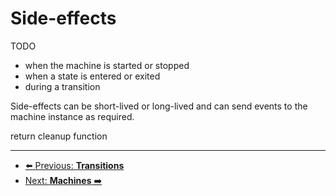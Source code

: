 # Side-effects

TODO

* when the machine is started or stopped
* when a state is entered or exited
* during a transition

Side-effects can be short-lived or long-lived and can send events to the machine instance as required.

return cleanup function


---

* [⬅️ Previous: **Transitions**](./transitions.md)
* [Next: **Machines** ➡️](./machines.md)
